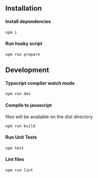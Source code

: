 ## Installation

#### Install dependencies

`npm i`

#### Run husky script

`npm run prepare`

## Development

#### Typscript compiler watch mode

`npm run dev`

#### Compile to javascript

files will be available on the dist directory

`npm run build`

#### Run Unit Tests

`npm test`

#### Lint files

`npm run lint`
